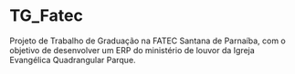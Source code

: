 # TG_Fatec
Projeto de Trabalho de Graduação na FATEC Santana de Parnaíba, com o objetivo de desenvolver um ERP do ministério de louvor da Igreja Evangélica Quadrangular Parque.
